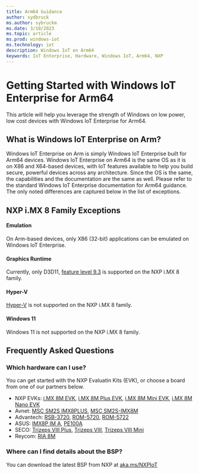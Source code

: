 ```yaml
---
title: Arm64 Guidance
author: sydbruck
ms.author: sybruckm
ms.date: 3/10/2023
ms.topic: article
ms.prod: windows-iot
ms.technology: iot
description: Windows IoT on Arm64
keywords: IoT Enterprise, Hardware, Windows IoT, Arm64, NXP
---
```


# Getting Started with Windows IoT Enterprise for Arm64
This article will help you leverage the strength of Windows on low power, low cost devices with Windows IoT Enterprise for Arm64.

## What is Windows IoT Enterprise on Arm?
Windows IoT Enterprise on Arm is simply Windows IoT Enterprise built for Arm64 devices. Windows IoT Enterprise on Arm64 is the same OS as it is on X86 and X64-based devices, with IoT features available to help you build secure, powerful devices across any architecture. Since the OS is the same, the capabilities and the documentation are the same as well. Please refer to the standard Windows IoT Enterprise documentation for Arm64 guidance. The only noted differences are captured below in the list of exceptions.

## NXP i.MX 8 Family Exceptions
#### Emulation
On Arm-based devices, only X86 (32-bit) applications can be emulated on Windows IoT Enterprise.

#### Graphics Runtime
Currently, only D3D11, [feature level 9.3](/windows/win32/direct3d11/overviews-direct3d-11-devices-downlevel-intro) is supported on the NXP i.MX 8 family.

#### Hyper-V
[Hyper-V](/virtualization/hyper-v-on-windows/about/) is not supported on the NXP i.MX 8 family.

#### Windows 11
Windows 11 is not supported on the NXP i.MX 8 family.

## Frequently Asked Questions

### Which hardware can I use?
You can get started with the NXP Evaluatin Kits (EVK), or choose a board from one of our partners below.

* NXP EVKs: [i.MX 8M EVK](https://www.nxp.com/design/development-boards/i-mx-evaluation-and-development-boards/evaluation-kit-for-the-i-mx-8m-applications-processor:MCIMX8M-EVK), [i.MX 8M Plus EVK](https://www.nxp.com/design/development-boards/i-mx-evaluation-and-development-boards/evaluation-kit-for-the-i-mx-8m-plus-applications-processor:8MPLUSLPD4-EVK), [i.MX 8M Mini EVK](https://www.nxp.com/design/development-boards/i-mx-evaluation-and-development-boards/evaluation-kit-for-the-i-mx-8m-mini-applications-processor:8MMINILPD4-EVK), [i.MX 8M Nano EVK](https://www.nxp.com/design/development-boards/i-mx-evaluation-and-development-boards/evaluation-kit-for-the-i-mx-8m-nano-applications-processor:8MNANOD4-EVK)
* Avnet: [MSC SM2S IMX8PLUS](https://embedded.avnet.com/product/msc-sm2s-imx8plus/), [MSC SM2S-IMX8M](https://embedded.avnet.com/product/msc-sm2s-imx8m/)
* Advantech: [RSB-3720](https://www.advantech.com/en/products/single_board_computer/rsb-3720/mod_d2f1b0bc-650b-449a-8ef7-b65ce4f69949), [ROM-5720](https://www.advantech.com/en/products/computer-on-module/rom-5720/mod_4fbfe9fa-f5b2-4ba8-940e-e47585ad0fef), [ROM-5722](https://www.advantech.com/en/products/computer-on-module/rom-5722/mod_11aa0c77-868e-4014-8151-ac7a7a1c5c1b)
* ASUS: [IMX8P IM A](https://www.asus.com/us/site/IOT/#!/products/single-board-computer/IMX8P-IM-A), [PE100A](https://iot.asus.com/products/intelligent-edge-computer/PE100A/)
* SECO: [Trizeps VIII Plus](https://edge.seco.com/usa/trizeps-viii-plus.html), [Trizeps VIII](https://edge.seco.com/usa/trizeps-viii.html), [Trizeps VIII Mini](https://edge.seco.com/usa/trizeps-viii-mini.html)
* Reycom: [RIA 8M](https://www.reycom.swiss/en/oem-hardware/the-ria-8m/)

### Where can I find details about the BSP?

You can download the latest BSP from NXP at [aka.ms/NXPIoT](https://aka.ms/nxpiot)

